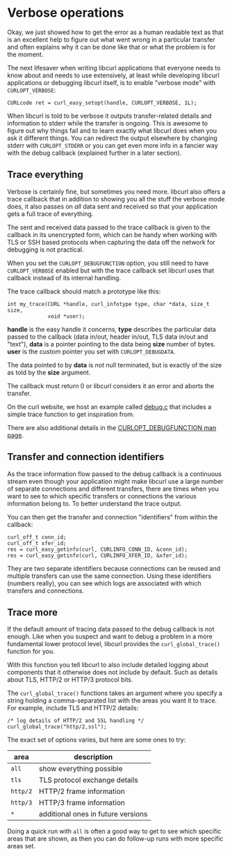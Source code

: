 # Verbose operations

Okay, we just showed how to get the error as a human readable text as that is
an excellent help to figure out what went wrong in a particular transfer and
often explains why it can be done like that or what the problem is for the
moment.

The next lifesaver when writing libcurl applications that everyone needs to
know about and needs to use extensively, at least while developing libcurl
applications or debugging libcurl itself, is to enable "verbose mode" with
`CURLOPT_VERBOSE`:

    CURLcode ret = curl_easy_setopt(handle, CURLOPT_VERBOSE, 1L);

When libcurl is told to be verbose it outputs transfer-related details and
information to stderr while the transfer is ongoing. This is awesome to figure
out why things fail and to learn exactly what libcurl does when you ask it
different things. You can redirect the output elsewhere by changing stderr
with `CURLOPT_STDERR` or you can get even more info in a fancier way with the
debug callback (explained further in a later section).

## Trace everything

Verbose is certainly fine, but sometimes you need more. libcurl also offers a
trace callback that in addition to showing you all the stuff the verbose mode
does, it also passes on *all* data sent and received so that your application
gets a full trace of everything.

The sent and received data passed to the trace callback is given to the
callback in its unencrypted form, which can be handy when working with
TLS or SSH based protocols when capturing the data off the network for
debugging is not practical.

When you set the `CURLOPT_DEBUGFUNCTION` option, you still need to have
`CURLOPT_VERBOSE` enabled but with the trace callback set libcurl uses that
callback instead of its internal handling.

The trace callback should match a prototype like this:

    int my_trace(CURL *handle, curl_infotype type, char *data, size_t size,
                 void *user);

**handle** is the easy handle it concerns, **type** describes the particular
data passed to the callback (data in/out, header in/out, TLS data in/out and
"text"), **data** is a pointer pointing to the data being **size** number of
bytes. **user** is the custom pointer you set with `CURLOPT_DEBUGDATA`.

The data pointed to by **data** is *not* null terminated, but is exactly of
the size as told by the **size** argument.

The callback must return 0 or libcurl considers it an error and aborts the
transfer.

On the curl website, we host an example called
[debug.c](https://curl.se/libcurl/c/debug.html) that includes a simple trace
function to get inspiration from.

There are also additional details in the [CURLOPT_DEBUGFUNCTION man
page](https://curl.se/libcurl/c/CURLOPT_DEBUGFUNCTION.html).

## Transfer and connection identifiers

As the trace information flow passed to the debug callback is a continuous
stream even though your application might make libcurl use a large number of
separate connections and different transfers, there are times when you want to
see to which specific transfers or connections the various information belong
to. To better understand the trace output.

You can then get the transfer and connection "identifiers" from within the
callback:

    curl_off_t conn_id;
    curl_off_t xfer_id;
    res = curl_easy_getinfo(curl, CURLINFO_CONN_ID, &conn_id);
    res = curl_easy_getinfo(curl, CURLINFO_XFER_ID, &xfer_id);

They are two separate identifiers because connections can be reused and
multiple transfers can use the same connection. Using these identifiers
(numbers really), you can see which logs are associated with which transfers
and connections.

## Trace more

If the default amount of tracing data passed to the debug callback is not
enough. Like when you suspect and want to debug a problem in a more
fundamental lower protocol level, libcurl provides the `curl_global_trace()`
function for you.

With this function you tell libcurl to also include detailed logging about
components that it otherwise does not include by default. Such as details
about TLS, HTTP/2 or HTTP/3 protocol bits.

The `curl_global_trace()` functions takes an argument where you specify a
string holding a comma-separated list with the areas you want it to trace. For
example, include TLS and HTTP/2 details:

    /* log details of HTTP/2 and SSL handling */
    curl_global_trace("http/2,ssl");

The exact set of options varies, but here are some ones to try:

| area     | description                                     |
|----------|-------------------------------------------------|
| `all`    | show everything possible                        |
| `tls`    | TLS protocol exchange details                   |
| `http/2` | HTTP/2 frame information                        |
| `http/3` | HTTP/3 frame information                        |
| `*`      | additional ones in future versions              |

Doing a quick run with `all` is often a good way to get to see which specific
areas that are shown, as then you can do follow-up runs with more specific
areas set.
